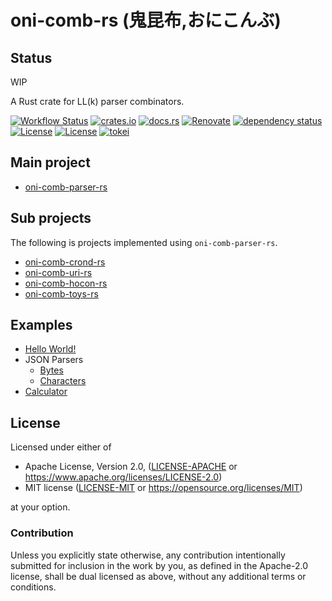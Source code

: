 # oni-comb-rs (鬼昆布,おにこんぶ)

## Status

WIP

A Rust crate for LL(k) parser combinators.

[![Workflow Status](https://github.com/j5ik2o/oni-comb-rs/workflows/ci/badge.svg)](https://github.com/j5ik2o/oni-comb-rs/actions?query=workflow%3A%22ci%22)
[![crates.io](https://img.shields.io/crates/v/oni-comb-parser-rs.svg)](https://crates.io/crates/oni-comb-parser-rs)
[![docs.rs](https://docs.rs/oni-comb-parser-rs/badge.svg)](https://docs.rs/oni-comb-parser-rs)
[![Renovate](https://img.shields.io/badge/renovate-enabled-brightgreen.svg)](https://renovatebot.com)
[![dependency status](https://deps.rs/repo/github/j5ik2o/oni-comb-rs/status.svg)](https://deps.rs/repo/github/j5ik2o/oni-comb-rs)
[![License](https://img.shields.io/badge/License-MIT-blue.svg)](https://opensource.org/licenses/MIT)
[![License](https://img.shields.io/badge/License-APACHE2.0-blue.svg)](https://opensource.org/licenses/apache-2-0)
[![tokei](https://tokei.rs/b1/github/j5ik2o/oni-comb-rs)](https://github.com/XAMPPRocky/tokei)

## Main project

- [oni-comb-parser-rs](https://github.com/j5ik2o/oni-comb-rs/tree/main/parser) 

## Sub projects

The following is projects implemented using `oni-comb-parser-rs`.

- [oni-comb-crond-rs](https://github.com/j5ik2o/oni-comb-rs/tree/main/crond/)
- [oni-comb-uri-rs](https://github.com/j5ik2o/oni-comb-rs/tree/main/uri/)
- [oni-comb-hocon-rs](https://github.com/j5ik2o/oni-comb-rs/tree/main/hocon/)
- [oni-comb-toys-rs](https://github.com/j5ik2o/oni-comb-rs/tree/main/toys/)

## Examples

- [Hello World!](https://github.com/j5ik2o/oni-comb-rs/tree/main/parser/examples/hello_world.rs)
- JSON Parsers
  - [Bytes](https://github.com/j5ik2o/oni-comb-rs/tree/main/parser/examples/json_byte.rs)
  - [Characters](https://github.com/j5ik2o/oni-comb-rs/tree/main/parser/examples/json_char.rs)
- [Calculator](https://github.com/j5ik2o/oni-comb-rs/tree/main/parser/examples/calculator.rs)

## License

Licensed under either of

* Apache License, Version 2.0, ([LICENSE-APACHE](LICENSE-APACHE) or https://www.apache.org/licenses/LICENSE-2.0)
* MIT license ([LICENSE-MIT](LICENSE-MIT) or https://opensource.org/licenses/MIT)

at your option.

### Contribution

Unless you explicitly state otherwise, any contribution intentionally submitted for inclusion in the work by you, as defined in the Apache-2.0 license, shall be dual licensed as above, without any additional terms or conditions.
